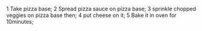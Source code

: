 1 Take pizza base;
2 Spread pizza sauce on pizza base;
3 sprinkle chopped veggies on pizza base then;
4 put cheese on it;
5 Bake it in oven for 10minutes;

